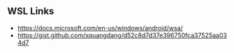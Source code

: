 ## WSL Links

- https://docs.microsoft.com/en-us/windows/android/wsa/
- https://gist.github.com/xquangdang/d52c8d7d37e396750fca37525aa034d7
